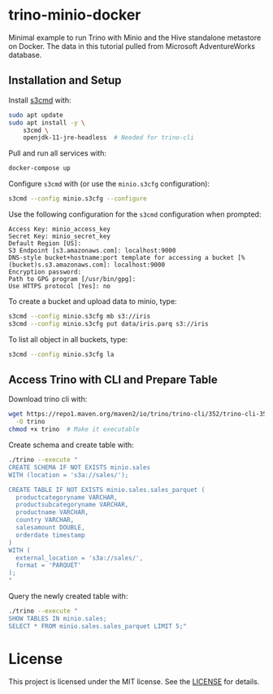 # trino-minio-docker

Minimal example to run Trino with Minio and the Hive standalone metastore on Docker. The data in this tutorial pulled from Microsoft AdventureWorks database.
## Installation and Setup

Install [s3cmd](https://s3tools.org/s3cmd) with:

```bash
sudo apt update
sudo apt install -y \
    s3cmd \
    openjdk-11-jre-headless  # Needed for trino-cli
```

Pull and run all services with:

```bash
docker-compose up
```

Configure `s3cmd` with (or use the `minio.s3cfg` configuration):

```bash
s3cmd --config minio.s3cfg --configure
```

Use the following configuration for the `s3cmd` configuration when prompted:

```
Access Key: minio_access_key
Secret Key: minio_secret_key
Default Region [US]:
S3 Endpoint [s3.amazonaws.com]: localhost:9000
DNS-style bucket+hostname:port template for accessing a bucket [%(bucket)s.s3.amazonaws.com]: localhost:9000
Encryption password:
Path to GPG program [/usr/bin/gpg]:
Use HTTPS protocol [Yes]: no
```

To create a bucket and upload data to minio, type:

```bash
s3cmd --config minio.s3cfg mb s3://iris
s3cmd --config minio.s3cfg put data/iris.parq s3://iris
```
To list all object in all buckets, type:

```bash
s3cmd --config minio.s3cfg la
```

## Access Trino with CLI and Prepare Table

Download trino cli with:

```bash
wget https://repo1.maven.org/maven2/io/trino/trino-cli/352/trino-cli-351-executable.jar \
  -O trino
chmod +x trino  # Make it executable
```

Create schema and create table with:

```bash
./trino --execute "
CREATE SCHEMA IF NOT EXISTS minio.sales
WITH (location = 's3a://sales/');

CREATE TABLE IF NOT EXISTS minio.sales.sales_parquet (
  productcategoryname VARCHAR,
  productsubcategoryname VARCHAR,
  productname VARCHAR,
  country VARCHAR,
  salesamount DOUBLE,
  orderdate timestamp
)
WITH (
  external_location = 's3a://sales/',
  format = 'PARQUET'
);
"
```

Query the newly created table with:

```bash
./trino --execute "
SHOW TABLES IN minio.sales;
SELECT * FROM minio.sales.sales_parquet LIMIT 5;"
```

# License

This project is licensed under the MIT license. See the [LICENSE](LICENSE) for details.

